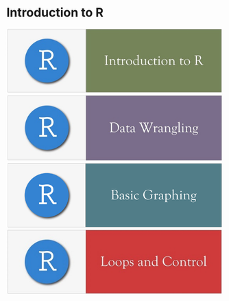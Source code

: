 # Introduction to R

[![Getting Started](../fig/module_1_header.jpg)](https://github.com/mydatastory/r_intro_class/blob/master/_episodes_html/module_1_main.md)
[![Data Wrangling](../fig/module_2_header.jpg)](https://github.com/mydatastory/r_intro_class/blob/master/_episodes_html/module_2_main.md)
[![Basic Graphs](../fig/module_3_header.PNG)](https://github.com/mydatastory/r_intro_class/blob/master/_episodes_html/module_3_main.md)
[![Loops & Control](../fig/module_4_header.jpg)](https://rawcdn.githack.com/mydatastory/r_intro_class/8054669e1c5f0f5e91c8e16a3908596db422ce39/_episodes_html/control_flow.html)
